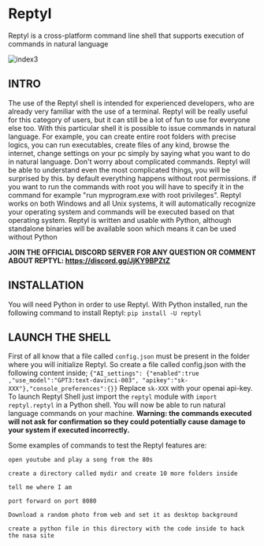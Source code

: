 # Reptyl
Reptyl is a cross-platform command line shell that supports execution of commands in natural language 

![index3](https://user-images.githubusercontent.com/114559605/221433243-8ca74d72-b173-47c2-ba70-6827eb516b1f.png)

## INTRO
The use of the Reptyl shell is intended for experienced developers, who are already very familiar with the use of a terminal. Reptyl will be really useful for this category of users, but it can still be a lot of fun to use for everyone else too. With this particular shell it is possible to issue commands in natural language. For example, you can create entire root folders with precise logics, you can run executables, create files of any kind, browse the internet, change settings on your pc simply by saying what you want to do in natural language. Don't worry about complicated commands. Reptyl will be able to understand even the most complicated things, you will be surprised by this. by default everything happens without root permissions. if you want to run the commands with root you will have to specify it in the command for example "run myprogram.exe with root privileges". Reptyl works on both Windows and all Unix systems, it will automatically recognize your operating system and commands will be executed based on that operating system.
Reptyl is written and usable with Python, although standalone binaries will be available soon which means it can be used without Python

**JOIN THE OFFICIAL DISCORD SERVER FOR ANY QUESTION OR COMMENT ABOUT REPTYL: https://discord.gg/JjKY9BPZtZ**

## INSTALLATION
You will need Python in order to use Reptyl. With Python installed, run the following command to install Reptyl: `pip install -U reptyl`
## LAUNCH THE SHELL
First of all know that a file called `config.json` must be present in the folder where you will initialize Reptyl. So create a file called config.json with the following content inside; `{"AI_settings": {"enabled":true ,"use_model":"GPT3:text-davinci-003", "apikey":"sk-XXX"},"console_preferences":{}}`
Replace `sk-XXX` with your openai api-key.
To launch Reptyl Shell just import the `reptyl` module with `import reptyl.reptyl` in a Python shell. You will now be able to run natural language commands on your machine. **Warning: the commands executed will not ask for confirmation so they could potentially cause damage to your system if executed incorrectly.**

Some examples of commands to test the Reptyl features are:

`open youtube and play a song from the 80s`

`create a directory called mydir and create 10 more folders inside`

`tell me where I am`

`port forward on port 8080`

`Download a random photo from web and set it as desktop background`

`create a python file in this directory with the code inside to hack the nasa site`

